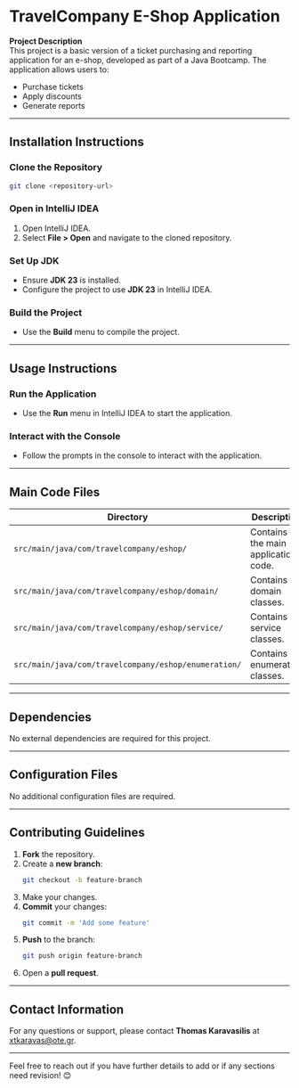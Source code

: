 # TravelCompany E-Shop Application

**Project Description**  
This project is a basic version of a ticket purchasing and reporting application for an e-shop, developed as part of a Java Bootcamp. The application allows users to:
- Purchase tickets
- Apply discounts
- Generate reports

---

## Installation Instructions

### Clone the Repository
```bash
git clone <repository-url>
```

### Open in IntelliJ IDEA
1. Open IntelliJ IDEA.
2. Select **File > Open** and navigate to the cloned repository.

### Set Up JDK
- Ensure **JDK 23** is installed.
- Configure the project to use **JDK 23** in IntelliJ IDEA.

### Build the Project
- Use the **Build** menu to compile the project.

---

## Usage Instructions

### Run the Application
- Use the **Run** menu in IntelliJ IDEA to start the application.

### Interact with the Console
- Follow the prompts in the console to interact with the application.

---

## Main Code Files

| Directory | Description |
|-----------|-------------|
| `src/main/java/com/travelcompany/eshop/` | Contains the main application code. |
| `src/main/java/com/travelcompany/eshop/domain/` | Contains domain classes. |
| `src/main/java/com/travelcompany/eshop/service/` | Contains service classes. |
| `src/main/java/com/travelcompany/eshop/enumeration/` | Contains enumeration classes. |

---

## Dependencies
No external dependencies are required for this project.

---

## Configuration Files
No additional configuration files are required.

---

## Contributing Guidelines
1. **Fork** the repository.
2. Create a **new branch**:
    ```bash
    git checkout -b feature-branch
    ```
3. Make your changes.
4. **Commit** your changes:
    ```bash
    git commit -m 'Add some feature'
    ```
5. **Push** to the branch:
    ```bash
    git push origin feature-branch
    ```
6. Open a **pull request**.

---

## Contact Information
For any questions or support, please contact **Thomas Karavasilis** at [xtkaravas@ote.gr](mailto:xtkaravas@ote.gr).

---

Feel free to reach out if you have further details to add or if any sections need revision! 😊
